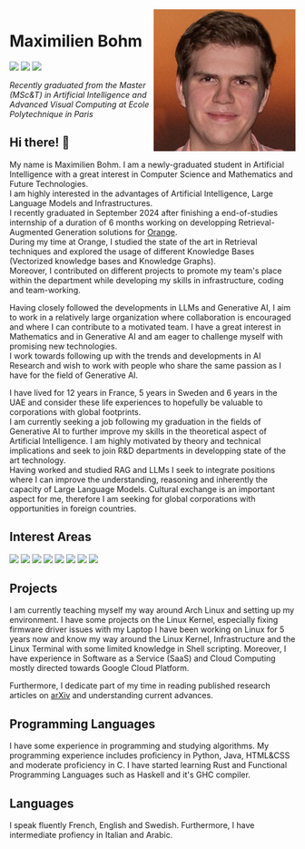 <img align="right" width="250" height="250" src="profile.jpeg">

# Maximilien Bohm 

![](https://img.shields.io/badge/-Physicist-brightgreen) ![](https://img.shields.io/badge/-Mathematician-green) ![](https://img.shields.io/badge/-Linux%20Nerd-green)

*Recently graduated from the Master (MSc&T) in Artificial Intelligence and Advanced Visual Computing at Ecole Polytechnique in Paris*

## Hi there!  👋

My name is Maximilien Bohm. I am a newly-graduated student in Artificial Intelligence with a great interest in Computer Science and Mathematics and Future Technologies.<br>
I am highly interested in the advantages of Artificial Intelligence, Large Language Models and Infrastructures.<br>
I recently graduated in September 2024 after finishing a end-of-studies internship of a duration of 6 months working on developping Retrieval-Augmented Generation solutions for [Orange](https://www.orange.com/en).<br>
During my time at Orange, I studied the state of the art in Retrieval techniques and explored the usage of different Knowledge Bases (Vectorized knowledge bases and Knowledge Graphs).<br>
Moreover, I contributed on different projects to promote my team's place within the department while developing my skills in infrastructure, coding and team-working.<br>

Having closely followed the developments in LLMs and Generative AI, I aim to work in a relatively large organization where collaboration is encouraged and where I can contribute to a motivated team. I have a great interest in Mathematics and in Generative AI and am eager to challenge myself with promising new technologies.<br>
I work towards following up with the trends and developments in AI Research and wish to work with people who share the same passion as I have for the field of Generative AI.<br>

I have lived for 12 years in France, 5 years in Sweden and 6 years in the UAE and consider these life experiences to hopefully be valuable to corporations with global footprints.<br>
I am currently seeking a job following my graduation in the fields of Generative AI to further improve my skills in the theoretical aspect of Artificial Intelligence. 
I am highly motivated by theory and technical implications and seek to join R&D departments in developping state of the art technology.<br>
Having worked and studied RAG and LLMs I seek to integrate positions where I can improve the understanding, reasoning and inherently the capacity of Large Language Models.
Cultural exchange is an important aspect for me, therefore I am seeking for global corporations with opportunities in foreign countries.

## Interest Areas

![](https://img.shields.io/badge/-Artificial%20Intelligence-green) ![](https://img.shields.io/badge/-Aerospace%20Engineering-brightgreen) ![](https://img.shields.io/badge/-Quantum%20Computers-yellowgreen) ![](https://img.shields.io/badge/-Quantum%20Field%20Theory-yellowgreen) ![](https://img.shields.io/badge/-Cosmology-yellow) ![](https://img.shields.io/badge/-Linux-brightgreen) ![](https://img.shields.io/badge/-Embedded%20Systems-green) ![](https://img.shields.io/badge/-IBM%20QX%20Architecture-yellowgreen)

## Projects

I am currently teaching myself my way around Arch Linux and setting up my environment. I have some projects on the Linux Kernel, especially fixing firmware driver issues with my Laptop
I have been working on Linux for 5 years now and know my way around the Linux Kernel, Infrastructure and the Linux Terminal with some limited knowledge in Shell scripting. Moreover, I have experience in Software as a Service (SaaS) and Cloud Computing mostly directed towards Google Cloud Platform.

Furthermore, I dedicate part of my time in reading published research articles on [arXiv](https://arxiv.org) and understanding current advances.

## Programming Languages

I have some experience in programming and studying algorithms.
My programming experience includes proficiency in Python, Java, HTML&CSS and moderate proficiency in C. I have started learning Rust and Functional Programming Languages such as Haskell and it's GHC compiler.

## Languages

I speak fluently French, English and Swedish. Furthermore, I have intermediate profiency in Italian and Arabic.
